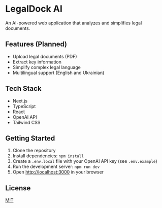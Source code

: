 # LegalDock AI

An AI-powered web application that analyzes and simplifies legal documents.

## Features (Planned)

- Upload legal documents (PDF)
- Extract key information
- Simplify complex legal language
- Multilingual support (English and Ukrainian)

## Tech Stack

- Next.js
- TypeScript
- React
- OpenAI API
- Tailwind CSS

## Getting Started

1. Clone the repository
2. Install dependencies: `npm install`
3. Create a `.env.local` file with your OpenAI API key (see `.env.example`)
4. Run the development server: `npm run dev`
5. Open [http://localhost:3000](http://localhost:3000) in your browser

## License

[MIT](LICENSE)